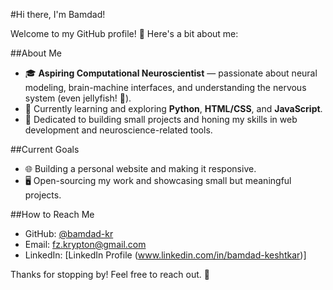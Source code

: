 #Hi there, I'm Bamdad!  

Welcome to my GitHub profile! 🚀 Here's a bit about me:  

##About Me  
- 🎓 **Aspiring Computational Neuroscientist** — passionate about neural modeling, brain-machine interfaces, and understanding the nervous system (even jellyfish! 🪼).  
- 🧠 Currently learning and exploring **Python**, **HTML/CSS**, and **JavaScript**.  
- 🌱 Dedicated to building small projects and honing my skills in web development and neuroscience-related tools.  

##Current Goals  
- 🌐 Building a personal website and making it responsive.    
- 🖥️ Open-sourcing my work and showcasing small but meaningful projects.  

##How to Reach Me  
- GitHub: [@bamdad-kr](https://github.com/bamdad-kr)  
- Email: [fz.krypton@gmail.com](mailto:fz.krypton@gmail.com)  
- LinkedIn: [LinkedIn Profile (www.linkedin.com/in/bamdad-keshtkar)]  

Thanks for stopping by! Feel free to reach out. 🌟  
